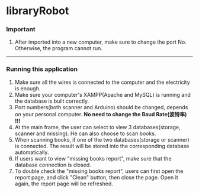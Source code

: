 # libraryRobot

### Important

1. After imported into a new computer, make sure to change the port No. Otherwise, the program cannot run.

---

### Running this application

1. Make sure all the wires is connected to the computer and the electricity is enough.
2. Make sure your computer's XAMPP(Apache and MySQL) is running and the database is built correctly.
3. Port numbers(both scanner and Arduino) should be changed, depends on your personal computer.   **No need to change the Baud Rate(波特率) !!!** 
4. At the main frame, the user can select to view 3 databases(storage, scanner and missing). He can also choose to scan books.
5. When scanning books, if one of the two databases(storage or scanner) is connected. The result will be stored into the corresponding database automatically.
6. If users want to view "missing books report", make sure that the database connection is closed.
7. To double check the "missing books report", users can first open the report page, and click "Clean" button, then close the page. Open it again, the report page will be refreshed.
